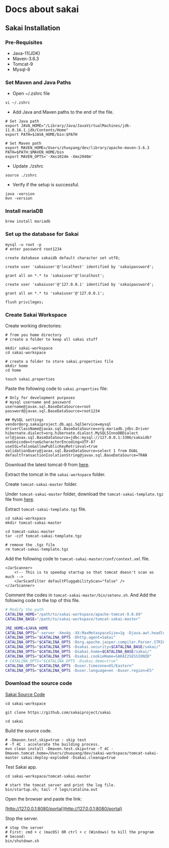 # Docs about sakai

## Sakai Installation

### Pre-Requisites

- Java-11(JDK)
- Maven-3.6.3
- Tomcat-9
- Mysql-8

### Set Maven and Java Paths


- Open ~/.zshrc file

```code
vi ~/.zshrc
```

- Add Java and Maven paths to the end of the file.

```code
# Set Java path
export JAVA_HOME="/Library/Java/JavaVirtualMachines/jdk-11.0.16.1.jdk/Contents/Home"
export PATH=$JAVA_HOME/bin:$PATH

# Set Maven path
export MAVEN_HOME=/Users/zhuoyang/dev/library/apache-maven-3.6.3
PATH=$PATH:$MAVEN_HOME/bin
export MAVEN_OPTS='-Xms1024m -Xmx2048m'
```

- Update ./zshrc

```code
source ./zshrc
```

- Verify if the setup is successful.

```code
java -version
mvn -version
```

### Install mariaDB

```code
brew install mariadb
```

### Set up the database for Sakai

```code
mysql -u root -p
# enter password root1234

create database sakaidb default character set utf8;

create user 'sakaiuser'@'localhost' identified by 'sakaipassword';

grant all on *.* to 'sakaiuser'@'localhost';

create user 'sakaiuser'@'127.0.0.1' identified by 'sakaipassword';

grant all on *.* to 'sakaiuser'@'127.0.0.1';

flush privileges;
```

### Create Sakai Workspace

Create working directories:

```code
# from you home directory
# create a folder to keep all sakai stuff

mkdir sakai-workspace
cd sakai-workspace

# create a folder to store sakai.properties file
mkdir home
cd home

touch sakai.properties
```

Paste the following code to ```sakai.properties``` file:

```code
# Only for development purposes
# mysql username and password
username@javax.sql.BaseDataSource=root
password@javax.sql.BaseDataSource=root1234

## MySQL settings
vendor@org.sakaiproject.db.api.SqlService=mysql
driverClassName@javax.sql.BaseDataSource=org.mariadb.jdbc.Driver
hibernate.dialect=org.hibernate.dialect.MySQL5InnoDBDialect
url@javax.sql.BaseDataSource=jdbc:mysql://127.0.0.1:3306/sakaidb?useUnicode=true&characterEncoding=UTF-8?useSSL=false&allowPublicKeyRetrieval=true
validationQuery@javax.sql.BaseDataSource=select 1 from DUAL
defaultTransactionIsolationString@javax.sql.BaseDataSource=TRAN
```

Download the latest tomcat-9 from [here](https://tomcat.apache.org/download-90.cgi).

Extract the tomcat in the ```sakai-workspace``` folder.

Create ```tomcat-sakai-master``` folder.

Under ```tomcat-sakai-master``` folder, download the ```tomcat-sakai-template.tgz``` file from [here](https://github.com/zhuoY121/sakai-repo/blob/main/resources/tomcat-sakai-template.tgz).

Extract ```tomcat-sakai-template.tgz``` file.

```code
cd sakai-workspace
mkdir tomcat-sakai-master

cd tomcat-sakai-master
tar -czf tomcat-sakai-template.tgz

# remove the .tgz file
rm tomcat-sakai-template.tgz
```

Add the following code to ```tomcat-sakai-master/conf/context.xml``` file.

```code
<JarScanner>
    <!-- This is to speedup startup so that tomcat doesn't scan as much -->
    <JarScanFilter defaultPluggabilityScan="false" />
</JarScanner>
```

Comment the codes in ```tomcat-sakai-master/bin/setenv.sh```. And Add the following code to the top of this file.

```bash
# Modify the path
CATALINA_HOME="/path/to/sakai-workspace/apache-tomcat-9.0.69"
CATALINA_BASE="/path/to/sakai-workspace/tomcat-sakai-master"

JRE_HOME=$JAVA_HOME
CATALINA_OPTS="-server -Xmx4g -XX:MaxMetaspaceSize=1g -Djava.awt.headless=true -XX:+UseCompressedOops -XX:+UseConcMarkSweepGC -XX:+DisableExplicitGC -Djava.util.Arrays.useLegacyMergeSort=true"
CATALINA_OPTS="$CATALINA_OPTS -Dhttp.agent=Sakai"
CATALINA_OPTS="$CATALINA_OPTS -Dorg.apache.jasper.compiler.Parser.STRICT_QUOTE_ESCAPING=false"
CATALINA_OPTS="$CATALINA_OPTS -Dsakai.security=$CATALINA_BASE/sakai/"
CATALINA_OPTS="$CATALINA_OPTS -Dsakai.home=$CATALINA_BASE/sakai/"
CATALINA_OPTS="$CATALINA_OPTS -Dsakai.cookieName=SAKAI2SESSIONID"
# CATALINA_OPTS="$CATALINA_OPTS -Dsakai.demo=true"
CATALINA_OPTS="$CATALINA_OPTS -Duser.timezone=US/Eastern"
CATALINA_OPTS="$CATALINA_OPTS -Duser.language=en -Duser.region=ES"
```

### Download the source code

[Sakai Source Code](https://github.com/sakaiproject/sakai)
```code
cd sakai-workspace

git clone https://github.com/sakaiproject/sakai

cd sakai
```

Build the source code.

```code
# -Dmaven.test.skip=true : skip test
# -T 4C : accelerate the building process.
mvn clean install -Dmaven.test.skip=true -T 4C -Dmaven.tomcat.home=/Users/zhuoyang/dev/sakai-workspace/tomcat-sakai-master sakai:deploy-exploded -Dsakai.cleanup=true
```

Test Sakai app.

```code
cd sakai-workspace/tomcat-sakai-master

# start the tomcat server and print the log file.
bin/startup.sh; tail -f logs/catalina.out
```

Open the browser and paste the link:

[http://127.0.0.1:8080/portal](http://127.0.0.1:8080/portal)

Stop the server.
```code
# stop the server
# First: cmd + c (macOS) OR ctrl + c (Windows) to kill the program
# Second: 
bin/shutdown.sh
```


